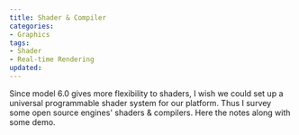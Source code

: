 ```yaml
---
title: Shader & Compiler
categories:
- Graphics
tags:
- Shader
- Real-time Rendering
updated:
---
```


Since model 6.0 gives more flexibility to shaders, I wish we could set up a universal programmable shader system for our platform. Thus I survey some open source engines' shaders & compilers. Here the notes along with some demo.
<!-- more -->


